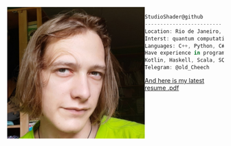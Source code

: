 <img align="left" src="Me.jpg" width="320" /> 

```csharp
StudioShader@github
-------------------------
Location: Rio de Janeiro, Brazil
Interst: quantum computations, quantum information theory
Languages: C++, Python, C#, C.
Have experience in programming on Java,
Kotlin, Haskell, Scala, SQL, Lean ...
Telegram: @old_Cheech
```
[And here is my latest resume .pdf](CV_research.pdf)
